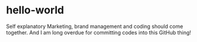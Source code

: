 # hello-world
Self explanatory
Marketing, brand management and coding should come together. And I am long overdue for committing codes into this GitHub thing!
